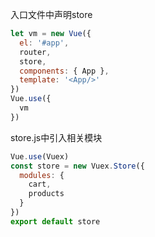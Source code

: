 入口文件中声明store

```JavaScript
let vm = new Vue({
  el: '#app',
  router,
  store,
  components: { App },
  template: '<App/>'
})
Vue.use({
  vm
})
```

store.js中引入相关模块

```JavaScript
Vue.use(Vuex)
const store = new Vuex.Store({
  modules: {
    cart,
    products
  }
})
export default store
```

